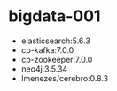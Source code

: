 # bigdata-001
- elasticsearch:5.6.3
- cp-kafka:7.0.0
- cp-zookeeper:7.0.0
- neo4j:3.5.34
- lmenezes/cerebro:0.8.3
